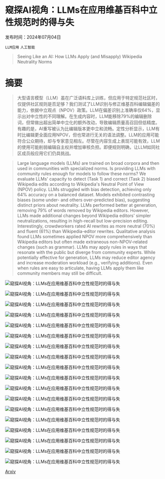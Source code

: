 # 窥探AI视角：LLMs在应用维基百科中立性规范时的得与失

发布时间：2024年07月04日

`LLM应用` `人工智能`

> Seeing Like an AI: How LLMs Apply (and Misapply) Wikipedia Neutrality Norms

# 摘要

> 大型语言模型（LLM）虽在广泛语料库上训练，但应用于特定规范社区时，仅提供社区规则是否足够？我们测试了LLM识别与修正维基百科编辑偏差的能力，依据中立观点（NPOV）政策。LLM在偏差识别上准确率仅64%，显示出对中立性的不同理解。在生成内容时，LLM能移除79%的编辑删除词，但常做出超出简单中立化的额外改动，导致编辑质量高召回但低精度。有趣的是，AI重写被认为比编辑版本更中立和流畅。定性分析显示，LLM有时比编辑更全面应用NPOV，但也常进行无关的语法调整。LLM的应用可能符合公众期待，却与专家意见相左。尽管在内容生成上表现可能有效，LLM的使用可能削弱编辑自主权并增加审核负担。即便规则明确，让LLM如同社区成员般应用它们仍具挑战。

> Large language models (LLMs) are trained on broad corpora and then used in communities with specialized norms. Is providing LLMs with community rules enough for models to follow these norms? We evaluate LLMs' capacity to detect (Task 1) and correct (Task 2) biased Wikipedia edits according to Wikipedia's Neutral Point of View (NPOV) policy. LLMs struggled with bias detection, achieving only 64% accuracy on a balanced dataset. Models exhibited contrasting biases (some under- and others over-predicted bias), suggesting distinct priors about neutrality. LLMs performed better at generation, removing 79% of words removed by Wikipedia editors. However, LLMs made additional changes beyond Wikipedia editors' simpler neutralizations, resulting in high-recall but low-precision editing. Interestingly, crowdworkers rated AI rewrites as more neutral (70%) and fluent (61%) than Wikipedia-editor rewrites. Qualitative analysis found LLMs sometimes applied NPOV more comprehensively than Wikipedia editors but often made extraneous non-NPOV-related changes (such as grammar). LLMs may apply rules in ways that resonate with the public but diverge from community experts. While potentially effective for generation, LLMs may reduce editor agency and increase moderation workload (e.g., verifying additions). Even when rules are easy to articulate, having LLMs apply them like community members may still be difficult.

![窥探AI视角：LLMs在应用维基百科中立性规范时的得与失](../../../paper_images/2407.04183/x1.png)

![窥探AI视角：LLMs在应用维基百科中立性规范时的得与失](../../../paper_images/2407.04183/x2.png)

![窥探AI视角：LLMs在应用维基百科中立性规范时的得与失](../../../paper_images/2407.04183/x3.png)

![窥探AI视角：LLMs在应用维基百科中立性规范时的得与失](../../../paper_images/2407.04183/x4.png)

![窥探AI视角：LLMs在应用维基百科中立性规范时的得与失](../../../paper_images/2407.04183/x5.png)

![窥探AI视角：LLMs在应用维基百科中立性规范时的得与失](../../../paper_images/2407.04183/x6.png)

![窥探AI视角：LLMs在应用维基百科中立性规范时的得与失](../../../paper_images/2407.04183/x7.png)

![窥探AI视角：LLMs在应用维基百科中立性规范时的得与失](../../../paper_images/2407.04183/x8.png)

![窥探AI视角：LLMs在应用维基百科中立性规范时的得与失](../../../paper_images/2407.04183/x9.png)

![窥探AI视角：LLMs在应用维基百科中立性规范时的得与失](../../../paper_images/2407.04183/x10.png)

![窥探AI视角：LLMs在应用维基百科中立性规范时的得与失](../../../paper_images/2407.04183/x11.png)

![窥探AI视角：LLMs在应用维基百科中立性规范时的得与失](../../../paper_images/2407.04183/x12.png)

![窥探AI视角：LLMs在应用维基百科中立性规范时的得与失](../../../paper_images/2407.04183/x13.png)

![窥探AI视角：LLMs在应用维基百科中立性规范时的得与失](../../../paper_images/2407.04183/x14.png)

![窥探AI视角：LLMs在应用维基百科中立性规范时的得与失](../../../paper_images/2407.04183/x15.png)

![窥探AI视角：LLMs在应用维基百科中立性规范时的得与失](../../../paper_images/2407.04183/x16.png)

![窥探AI视角：LLMs在应用维基百科中立性规范时的得与失](../../../paper_images/2407.04183/x17.png)

![窥探AI视角：LLMs在应用维基百科中立性规范时的得与失](../../../paper_images/2407.04183/x18.png)

[Arxiv](https://arxiv.org/abs/2407.04183)